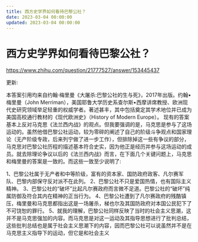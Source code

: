 ```yaml
---
title: 西方史学界如何看待巴黎公社？
date: 2023-03-04 00:00:00
updated: 2023-03-04 00:00:00
---
```


# 西方史学界如何看待巴黎公社？

https://www.zhihu.com/question/21777527/answer/153445437

更新:

本答案引用均来自约翰·梅里曼《大屠杀:巴黎公社的生与死》，2017年出版。约翰•梅里曼（John Merriman），美国耶鲁大学历史系查尔斯•西摩讲席教授、欧洲现代史研究领域举足轻重的权威学者。著述甚丰，其中包括奠定其学术地位并已成为美国高校通行教材的《现代欧洲史》（History of Modern Europe）。
现有的答案基本上反对马克思《法兰西内战》的观点。但我要强调的是，马克思是参与了这场运动的。虽然他借巴黎公社运动，较为零碎的阐述了自己的阶级斗争观点和国家理论（无产阶级专政，后来列宁做了进一步工作），但排除掉这一些有争议的部分，马克思对巴黎公社历程的描述基本符合史实，因为他正是经历并参与这场运动的成员。就去除理论争议以后的《法兰西内战》而言，在下面几个关键问题上，马克思和梅里曼的答案是一致的。而这些一致至少说明了:

1、巴黎公社属于无产者和中等阶级，富有的资本家、国防政府政客、凡尔赛军队、巴黎内部保守反对派不在此列。
2、巴黎公社不只是爱国热情，也有国际主义精神。
3、巴黎公社的“破坏”比起凡尔赛政府而言微不足道。巴黎公社的“破坏”纯属防御及符合其内在精神的正当行为。
4、巴黎公社遭到了凡尔赛政府的残酷镇压，梅里曼和马克思都指出这是一场屠杀，梯也尔及其国防政府对本国公民犯下了不可饶恕的罪行。
5、就我的理解，巴黎公社同样反映了当时的社会主义思潮，这并不是马克思强加的内容。而马克思是对这一运动及其指导思想进行了批判总结，这些批判总结也是属于社会主义思潮下的内容，因而巴黎公社可以说虽然并不是在马克思主义指导下的运动，但它是和社会主义
